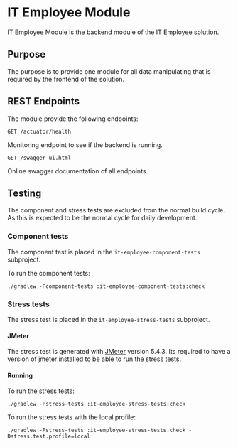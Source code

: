 # IT Employee Module

IT Employee Module is the backend module of the IT Employee solution. 

## Purpose

The purpose is to provide one module for all data manipulating that is required by the frontend of the solution. 

## REST Endpoints

The module provide the following endpoints:

```
GET /actuator/health
```

Monitoring endpoint to see if the backend is running.

```
GET /swagger-ui.html
```

Online swagger documentation of all endpoints.

## Testing

The component and stress tests are excluded from the normal build cycle. As this is 
expected to be the normal cycle for daily development.

### Component tests

The component test is placed in the `it-employee-component-tests` subproject.

To run the component tests:

```
./gradlew -Pcomponent-tests :it-employee-component-tests:check
```

### Stress tests

The stress test is placed in the `it-employee-stress-tests` subproject.

#### JMeter

The stress test is generated with [JMeter](https://jmeter.apache.org/) version 5.4.3. Its required to have a version 
of jmeter installed to be able to run the stress tests.

#### Running

To run the stress tests:

```
./gradlew -Pstress-tests :it-employee-stress-tests:check
```

To run the stress tests with the local profile:

```
./gradlew -Pstress-tests :it-employee-stress-tests:check -Dstress.test.profile=local
```
